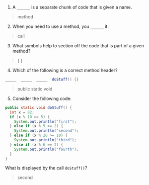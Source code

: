 1. A `______` is a separate chunk of code that is given a name.

> method

2. When you need to use a method, you `______` it. 

> call

3. What symbols help to section off the code that is part of a given method?

> { }

4. Which of the following is a correct method header?

```java
_____  _____  _____  doStuff() {}
```

> public static void

5. Consider the following code:

```java
public static void doStuff() {
  int x = 82;
  if (x % 10 >= 5) {
    System.out.println("first");
  } else if (x % 5 >= 2) {
    System.out.println("second");
  } else if (x % 20 >= 10) {
    System.out.println("third");
  } else if (x % 6 == 2) {
    System.out.println("fourth");
  }
}
```

What is displayed by the call `doStuff()`?

> second